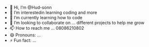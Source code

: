 - 👋 Hi, I’m @Hud-sonn
- 👀 I’m interestedin learning coding and more 
- 🌱 I’m currently learning how to code 
- 💞️ I’m looking to collaborate on ... different projects to help me grow
- 📫 How to reach me ... 08086210802
- 😄 Pronouns: ...
- ⚡ Fun fact: ...

<!---
Hud-sonn/Hud-sonn is a ✨ special ✨ repository because its `README.md` (this file) appears on your GitHub profile.
You can click the Preview link to take a look at your changes.
--->
